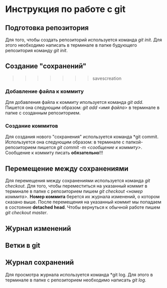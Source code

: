 # Инструкция по работе с git


## Подготовка репозитория

Для того, чтобы создать репозиторий используется команда *git init*. Для этого необходимо написать в терминале в папке будующего репозитория команду *git init*.


## Создание "сохранений"
>>>>>>> savescreation

### Добавление файла к коммиту
Для добавления файла к коммиту ипользуется команда *git add*. Пишется она следующим образом: *git add <имя файла>* в терминале в папке с созданным репозиторием.
### Создание коммитов
Для создания нового "сохранения" используется команда *git commit. Используется она следующим образом: в терминале с папкой-репозиторием пишется *git commit -m <сообщение к коммиту>*. Сообщение к коммиту писать **обязательно**!!!
## Перемещение между сохранениями
Для перемещения между сохранениями используется команда *git checkout*. Для того, чтобы переместиться на указанный коммит в терминале в папке с репозиторием пишем *git checkout <номер коммита>*. **Номер коммита** берется их журнала изменений, о котором сказано выше. После перемещения на указанный коммит мы попадаем в состояние **detached head**. Чтобы вернуться к обычной работе пишем *git checkout master*.

## Журнал изменений

## Ветки в git

## Журнал сохранений
Для просмотра журнала используется команда *git log. Для этого в терминале в папке с репозиторием необходимо написать *git log*.
